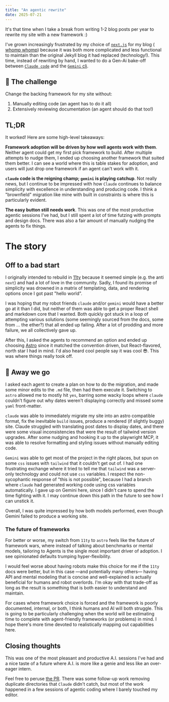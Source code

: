```yaml
---
title: "An agentic rewrite"
date: 2025-07-21
---
```


It's that time when I take a break from writing 1-2 blog posts per year to rewrite my site with a new framework :)

I've grown increasingly frustrated by my choice of [`next.js`](https://nextjs.org/) for my blog ( [whomp whomp](https://nick-tomlin.com/posts/migrating-from-jekyll-to-next-js-initial-thoughts/)) because it was both more complicated and less functional to maintain than the original Jekyll blog it had replaced (technology!). This time, instead of rewriting by hand, I wanted to do a Gen-Ai bake-off between [`Claude code`](https://www.anthropic.com/claude-code) and the [`Gemini` cli](https://github.com/google-gemini/gemini-cli).

## 🎯 The challenge

Change the backing framework for my site without:

1. Manually editing code (an agent has to do it all)
2. Extensively reviewing documentation (an agent should do that too!)

## TL;DR

It worked! Here are some high-level takeaways:

**Framework adoption will be driven by how well agents work with them**. Neither agent could get my first pick framework to build. After multiple attempts to nudge them, I ended up choosing another framework that suited them better. I can see a world where this is table stakes for adoption, and users will just drop one framework if an agent can't work with it.

**`claude` code is the reigning champ; `gemini` is playing catchup**. Not really news, but I continue to be impressed with how `Claude` continues to balance simplicity with excellence in understanding and producing code. I think a "brownfield" migration like mine with built in constraints is where this is particularly evident.

**The easy button still needs work**. This was one of the most productive agentic sessions I've had, but I still spent a lot of time futzing with prompts and design docs. There was also a fair amount of manually nudging the agents to fix things.

# The story

## Off to a bad start

I originally intended to rebuild in [11ty](https://www.11ty.dev/) because it seemed simple (e.g. the anti `next`) and had a lot of love in the community. Sadly, I found its promise of simplicity was drowned in a matrix of templating, data, and rendering options once I got past "hello world".

I was hoping that my robot friends `claude` and/or `gemini` would have a better go at it than I did, but neither of them was able to get a proper React shell and markdown core that I wanted. Both quickly got stuck in a loop of attempting various solutions (some seemingly sourced from the docs, some from ... the ether?) that all ended up failing. After a lot of prodding and more failure, we all collectively gave up.

After this, I asked the agents to recommend an option and ended up choosing [Astro](https://astro.build/) since it matched the convention driven, but React-flavored, north star I had in mind. I'd also heard cool people say it was cool 😎. This was where things really took off.

## 🚀 Away we go

I asked each agent to create a plan on how to do the migration, and made some minor edits to the `.md` file, then had them execute it. Switching to `astro` allowed me to mostly hit `yes`, barring some wacky loops where `claude` couldn't figure out why dates weren't displaying correctly and missed some `yaml` front-matter.

`claude` was able to immediately migrate my site into an astro compatible format, fix the inevitable `build` issues, produce a rendered (if slightly buggy) site. Claude struggled with translating post dates to display dates, and there were some visual inconsistencies that were the result of tailwind version upgrades. After some nudging and hooking it up to the playwright MCP, it was able to resolve formatting and styling issues without manually editing code.

`Gemini` was able to get most of the project in the right places, but spun on some `css` issues with `tailwind` that it couldn't get out of. I had one frustrating exchange where it tried to tell me that `tailwind` was a server-only technology and could not use `css` variables. I respect the non-sycophantic response of "this is not possible", because I had a branch where `claude` had generated working code using css variables automatically. I gave up on Gemini here, since I didn't care to spend the time fighting with it. I may continue down this path in the future to see how I can unstick it.

Overall, I was quite impressed by how both models performed, even though Gemini failed to produce a working site.

### The future of frameworks

For better or worse, my switch from `11ty` to `astro` feels like the future of framework wars, where instead of talking about benchmarks or mental models, tailoring to Agents is the single most important driver of adoption. I see opinionated defaults trumping hyper-flexibility.

I would feel worse about having robots make this choice for me if the `11ty` docs were better, but in this case —and potentially many others— having API and mental modeling that is concise and well-explained is actually beneficial for humans and robot overlords. I'm okay with that trade-off as long as the result is something that is both easier to understand and maintain.

For cases where framework choice is forced and the framework is poorly documented, internal, or both, I think humans and AI will both struggle. This is going to be particularly challenging when the world will be estimating time to complete with  agent-friendly frameworks (or problems) in mind. I hope there's more time devoted to realistically mapping out capabilities here.

## Closing thoughts

This was one of the most pleasant and productive A.I. sessions I've had and a nice taste of a future where A.I. is more like a genie and less like an over-eager intern.

Feel free to peruse [the PR](https://github.com/NickTomlin/nicktomlin.github.io/pull/63). There was some follow-up work removing duplicate directories that `Claude` didn't catch, but most of the work happened in a few sessions of agentic coding where I barely touched my editor.
